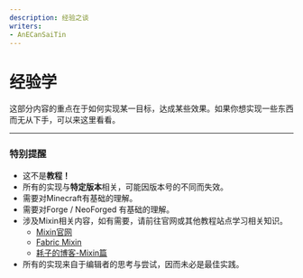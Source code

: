 ```yaml
---
description: 经验之谈
writers:
- AnECanSaiTin
---
```


# 经验学

这部分内容的重点在于如何实现某一目标，达成某些效果。如果你想实现一些东西而无从下手，可以来这里看看。

---

### 特别提醒
- 这不是**教程！**
- 所有的实现与**特定版本**相关，可能因版本号的不同而失效。
- 需要对Minecraft有基础的理解。
- 需要对Forge / NeoForged 有基础的理解。
- 涉及Mixin相关内容，如有需要，请前往官网或其他教程站点学习相关知识。
    - [Mixin官网](https://github.com/SpongePowered/Mixin/wiki)
    - [Fabric Mixin](https://fabricmc.net/wiki/zh_cn:tutorial:mixin_introduction)
    - [耗子的博客-Mixin篇](https://mouse0w0.github.io/categories/Mixin/)
- 所有的实现来自于编辑者的思考与尝试，因而未必是最佳实践。
